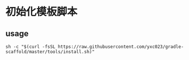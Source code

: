 # 初始化模板脚本

## usage 
```
sh -c "$(curl -fsSL https://raw.githubusercontent.com/yxc023/gradle-scaffold/master/tools/install.sh)"
```